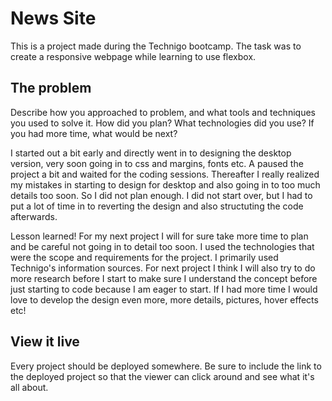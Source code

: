 # News Site

This is a project made during the Technigo bootcamp. The task was to create a responsive webpage while learning to use flexbox.

## The problem
Describe how you approached to problem, and what tools and techniques you used to solve it. How did you plan? What technologies did you use? If you had more time, what would be next?

I started out a bit early and directly went in to designing the desktop version, very soon going in to css and margins, fonts etc. A paused the project a bit and waited for the coding sessions. Thereafter I really realized my mistakes in starting to design for desktop and also going in to too much details too soon. So I did not plan enough. I did not start over, but I had to put a lot of time in to reverting the design and also structuting the code afterwards. 

Lesson learned! For my next project I will for sure take more time to plan and be careful not going in to detail too soon. I used the technologies that were the scope and requirements for the project. I primarily used Technigo's information sources. For next project I think I will also try to do more research before I start to make sure I understand the concept before just starting to code because I am eager to start. If I had more time I would love to develop the design even more, more details, pictures, hover effects etc!

## View it live
Every project should be deployed somewhere. Be sure to include the link to the deployed project so that the viewer can click around and see what it's all about.
